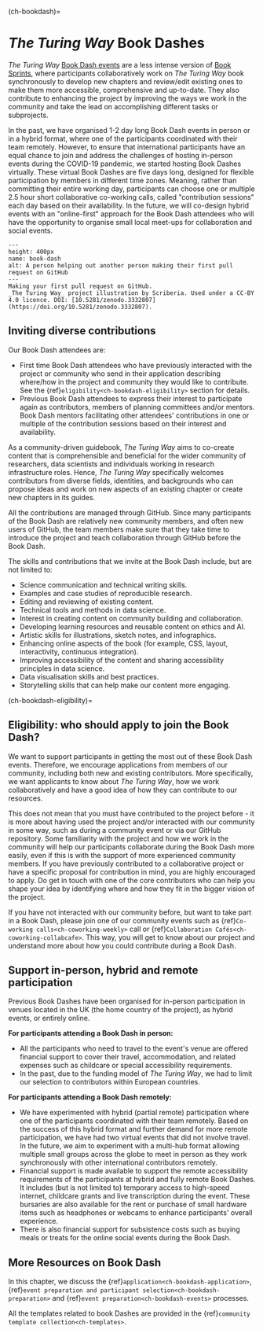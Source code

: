 (ch-bookdash)=
# _The Turing Way_ Book Dashes

_The Turing Way_ [Book Dash events](https://the-turing-way.netlify.app/community-handbook/bookdash.html) are a less intense version of [Book Sprints](https://en.wikipedia.org/wiki/Book_sprint), where participants collaboratively work on _The Turing Way_ book synchronously to develop new chapters and review/edit existing ones to make them more accessible, comprehensive and up-to-date.
They also contribute to enhancing the project by improving the ways we work in the community and take the lead on accomplishing different tasks or subprojects.

In the past, we have organised 1-2 day long Book Dash events in person or in a hybrid format, where one of the participants coordinated with their team remotely.
However, to ensure that international participants have an equal chance to join and address the challenges of hosting in-person events during the COVID-19 pandemic, we started hosting Book Dashes virtually.
These virtual Book Dashes are five days long, designed for flexible participation by members in different time zones.
Meaning, rather than committing their entire working day, participants can choose one or multiple 2.5 hour short collaborative co-working calls, called "contribution sessions" each day based on their availability.
In the future, we will co-design hybrid events with an "online-first" approach for the Book Dash attendees who will have the opportunity to organise small local meet-ups for collaboration and social events.

```{figure} ../figures/first-pull-request.*
---
height: 400px
name: book-dash
alt: A person helping out another person making their first pull request on GitHub
---
Making your first pull request on GitHub.
_The Turing Way_ project illustration by Scriberia. Used under a CC-BY 4.0 licence. DOI: [10.5281/zenodo.3332807](https://doi.org/10.5281/zenodo.3332807).
```

## Inviting diverse contributions

Our Book Dash attendees are:
- First time Book Dash attendees who have previously interacted with the project or community who send in their application describing where/how in the project and community they would like to contribute. See the {ref}`eligibility<ch-bookdash-eligibility>` section for details.
- Previous Book Dash attendees to express their interest to participate again as contributors, members of planning committees and/or mentors. Book Dash mentors facilitating other attendees' contributions in one or multiple of the contribution sessions based on their interest and availability.

As a community-driven guidebook, _The Turing Way_ aims to co-create content that is comprehensible and beneficial for the wider community of researchers, data scientists and individuals working in research infrastructure roles.
Hence, _The Turing Way_ specifically welcomes contributors from diverse fields, identities, and backgrounds who can propose ideas and work on new aspects of an existing chapter or create new chapters in its guides.

All the contributions are managed through GitHub.
Since many participants of the Book Dash are relatively new community members, and often new users of GitHub, the team members make sure that they take time to introduce the project and teach collaboration through GitHub before the Book Dash.

The skills and contributions that we invite at the Book Dash include, but are not limited to:

- Science communication and technical writing skills.
- Examples and case studies of reproducible research.
- Editing and reviewing of existing content.
- Technical tools and methods in data science.
- Interest in creating content on community building and collaboration.
- Developing learning resources and reusable content on ethics and AI.
- Artistic skills for illustrations, sketch notes, and infographics.
- Enhancing online aspects of the book (for example, CSS, layout, interactivity, continuous integration).
- Improving accessibility of the content and sharing accessibility principles in data science.
- Data visualisation skills and best practices.
- Storytelling skills that can help make our content more engaging.

(ch-bookdash-eligibility)=
## Eligibility: who should apply to join the Book Dash?

We want to support participants in getting the most out of these Book Dash events.
Therefore, we encourage applications from members of our community, including both new and existing contributors.
More specifically, we want applicants to know about _The Turing Way_, how we work collaboratively and have a good idea of how they can contribute to our resources.

This does not mean that you must have contributed to the project before - it is more about having used the project and/or interacted with our community in some way, such as during a community event or via our GitHub repository.
Some familiarity with the project and how we work in the community will help our participants collaborate during the Book Dash more easily, even if this is with the support of more experienced community members.
If you have previously contributed to a collaborative project or have a specific proposal for contribution in mind, you are highly encouraged to apply.
Do get in touch with one of the core contributors who can help you shape your idea by identifying where and how they fit in the bigger vision of the project.

If you have not interacted with our community before, but want to take part in a Book Dash, please join one of our community events such as {ref}`Co-working calls<ch-coworking-weekly>` call or {ref}`Collaboration Cafés<ch-coworking-collabcafe>`.
This way, you will get to know about our project and understand more about how you could contribute during a Book Dash.

## Support in-person, hybrid and remote participation

Previous Book Dashes have been organised for in-person participation in venues located in the UK (the home country of the project), as hybrid events, or entirely online.

**For participants attending a Book Dash in person:**
* All the participants who need to travel to the event's venue are offered financial support to cover their travel, accommodation, and related expenses such as childcare or special accessibility requirements.
* In the past, due to the funding model of _The Turing Way_, we had to limit our selection to contributors within European countries.

**For participants attending a Book Dash remotely:**
* We have experimented with hybrid (partial remote) participation where one of the participants coordinated with their team remotely.
Based on the success of this hybrid format and further demand for more remote participation, we have had two virtual events that did not involve travel.
In the future, we aim to experiment with a multi-hub format allowing multiple small groups across the globe to meet in person as they work synchronously with other international contributors remotely.
* Financial support is made available to support the remote accessibility requirements of the participants at hybrid and fully remote Book Dashes.
It includes (but is not limited to) temporary access to high-speed internet, childcare grants and live transcription during the event.
These bursaries are also available for the rent or purchase of small hardware items such as headphones or webcams to enhance participants' overall experience.
* There is also financial support for subsistence costs such as buying meals or treats for the online social events during the Book Dash.

## More Resources on Book Dash

In this chapter, we discuss the {ref}`application<ch-bookdash-application>`, {ref}`event preparation and participant selection<ch-bookdash-preparation>` and {ref}`event preparation<ch-bookdash-events>` processes.

All the templates related to book Dashes are provided in the {ref}`community template collection<ch-templates>`.
